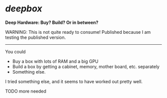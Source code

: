
# ***deepbox***

**Deep Hardware:  Buy?  Build?  Or in between?**

WARNING:  This is not quite ready to consume!  Published because I am testing the published version.

-------

You could
 *  Buy a box with lots of RAM and a big GPU 
 *  Build a box by getting a cabinet, memory, mother board, etc. separately
 *  Something else.

I tried something else, and it seems to have worked out pretty well.

TODO more needed

